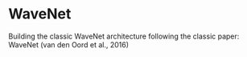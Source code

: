 # WaveNet
Building the classic WaveNet architecture following the classic paper: WaveNet (van den Oord et al., 2016)
